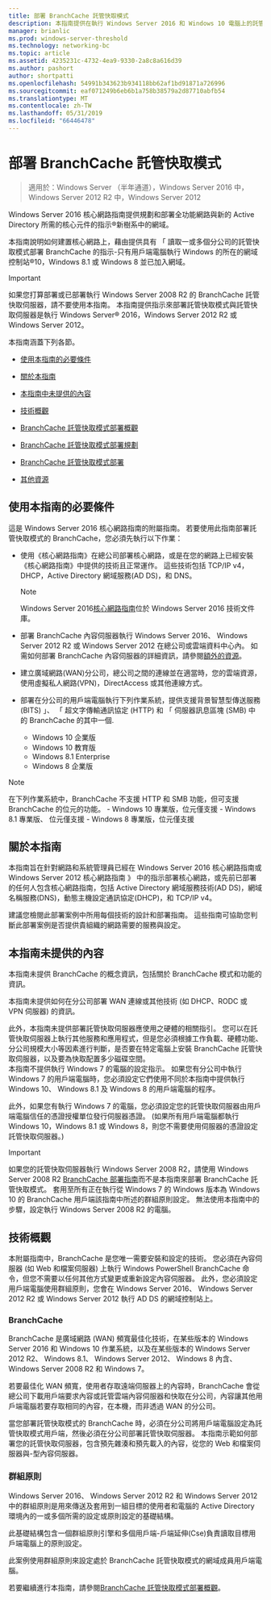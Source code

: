 ```yaml
---
title: 部署 BranchCache 託管快取模式
description: 本指南提供在執行 Windows Server 2016 和 Windows 10 電腦上的託管快取模式部署 BranchCache 的指示
manager: brianlic
ms.prod: windows-server-threshold
ms.technology: networking-bc
ms.topic: article
ms.assetid: 4235231c-4732-4ea9-9330-2a8c8a616d39
ms.author: pashort
author: shortpatti
ms.openlocfilehash: 54991b343623b934118bb62af1bd91871a726996
ms.sourcegitcommit: eaf071249b6eb6b1a758b38579a2d87710abfb54
ms.translationtype: MT
ms.contentlocale: zh-TW
ms.lasthandoff: 05/31/2019
ms.locfileid: "66446478"
---
```

# <a name="deploy-branchcache-hosted-cache-mode"></a>部署 BranchCache 託管快取模式

>適用於：Windows Server （半年通道），Windows Server 2016 中，Windows Server 2012 R2 中，Windows Server 2012

Windows Server 2016 核心網路指南提供規劃和部署全功能網路與新的 Active Directory 所需的核心元件的指示&reg;新樹系中的網域。

本指南說明如何建置核心網路上，藉由提供具有 「 讀取一或多個分公司的託管快取模式部署 BranchCache 的指示\-只有用戶端電腦執行 Windows 的所在的網域控制站&reg;10，Windows 8.1 或 Windows 8 並已加入網域。

>[!IMPORTANT]
>如果您打算部署或已部署執行 Windows Server 2008 R2 的 BranchCache 託管快取伺服器，請不要使用本指南。 本指南提供指示來部署託管快取模式與託管快取伺服器是執行 Windows Server&reg; 2016，Windows Server 2012 R2 或 Windows Server 2012。

本指南涵蓋下列各節。

- [使用本指南的必要條件](#bkmk_pre)

- [關於本指南](#bkmk_about)

- [本指南中未提供的內容](#bkmk_not)

- [技術概觀](#bkmk_tech)

- [BranchCache 託管快取模式部署概觀](2-Bc-Hcm-Deploy-Overview.md)

- [BranchCache 託管快取模式部署規劃](3-Bc-Hcm-Plan.md)

- [BranchCache 託管快取模式部署](4-Bc-Hcm-Deployment.md)

- [其他資源](11-Bc-Hcm-additional-resources.md)

## <a name="bkmk_pre"></a>使用本指南的必要條件

這是 Windows Server 2016 核心網路指南的附屬指南。 若要使用此指南部署託管快取模式的 BranchCache，您必須先執行以下作業：

- 使用《核心網路指南》在總公司部署核心網路，或是在您的網路上已經安裝《核心網路指南》中提供的技術且正常運作。 這些技術包括 TCP\/IP v4，DHCP，Active Directory 網域服務\(AD DS\)，和 DNS。

    > [!NOTE]
    > Windows Server 2016[核心網路指南](https://technet.microsoft.com/windows-server-docs/networking/core-network-guide/core-network-guide)位於 Windows Server 2016 技術文件庫。  

- 部署 BranchCache 內容伺服器執行 Windows Server 2016、 Windows Server 2012 R2 或 Windows Server 2012 在總公司或雲端資料中心內。 如需如何部署 BranchCache 內容伺服器的詳細資訊，請參閱[額外的資源](11-Bc-Hcm-additional-resources.md)。

- 建立廣域網路\(WAN\)分公司，總公司之間的連線並在適當時，您的雲端資源，使用虛擬私人網路\(VPN\)，DirectAccess 或其他連線方式。

- 部署在分公司的用戶端電腦執行下列作業系統，提供支援背景智慧型傳送服務 (BITS) 」、 「 超文字傳輸通訊協定 (HTTP) 和 「 伺服器訊息區塊 (SMB) 中的 BranchCache 的其中一個.
    - Windows 10 企業版
    - Windows 10 教育版
    - Windows 8.1 Enterprise
    - Windows 8 企業版

> [!NOTE]
> 在下列作業系統中，BranchCache 不支援 HTTP 和 SMB 功能，但可支援 BranchCache 的位元的功能。
>     - Windows 10 專業版，位元僅支援
>     - Windows 8.1 專業版、 位元僅支援
>     - Windows 8 專業版，位元僅支援

## <a name="bkmk_about"></a>關於本指南

本指南旨在針對網路和系統管理員已經在 Windows Server 2016 核心網路指南或 Windows Server 2012 核心網路指南 》 中的指示部署核心網路，或先前已部署的任何人包含核心網路指南，包括 Active Directory 網域服務技術\(AD DS\)，網域名稱服務\(DNS\)，動態主機設定通訊協定\(DHCP\)，和 TCP\/IP v4。

建議您檢閱此部署案例中所用每個技術的設計和部署指南。 這些指南可協助您判斷此部署案例是否提供貴組織的網路需要的服務與設定。

## <a name="bkmk_not"></a>本指南未提供的內容

本指南未提供 BranchCache 的概念資訊，包括關於 BranchCache 模式和功能的資訊。  

本指南未提供如何在分公司部署 WAN 連線或其他技術 (如 DHCP、RODC 或 VPN 伺服器) 的資訊。

此外，本指南未提供部署託管快取伺服器應使用之硬體的相關指引。 您可以在託管快取伺服器上執行其他服務和應用程式，但是您必須根據工作負載、硬體功能、分公司規模大小等因素進行判斷，是否要在特定電腦上安裝 BranchCache 託管快取伺服器，以及要為快取配置多少磁碟空間。  
本指南不提供執行 Windows 7 的電腦的設定指示。 如果您有分公司中執行 Windows 7 的用戶端電腦時，您必須設定它們使用不同於本指南中提供執行 Windows 10、 Windows 8.1 及 Windows 8 的用戶端電腦的程序。
  
此外，如果您有執行 Windows 7 的電腦，您必須設定您的託管快取伺服器由用戶端電腦信任的憑證授權單位發行伺服器憑證。 \(如果所有用戶端電腦都執行 Windows 10，Windows 8.1 或 Windows 8，則您不需要使用伺服器的憑證設定託管快取伺服器。\) 
> [!IMPORTANT]
> 如果您的託管快取伺服器執行 Windows Server 2008 R2，請使用 Windows Server 2008 R2 [BranchCache 部署指南](https://technet.microsoft.com/library/ee649232(v=ws.10).aspx)而不是本指南來部署 BranchCache 託管快取模式。 套用至所有正在執行從 Windows 7 的 Windows 版本為 Windows 10 的 BranchCache 用戶端該指南中所述的群組原則設定。 無法使用本指南中的步驟，設定執行 Windows Server 2008 R2 的電腦。

## <a name="bkmk_tech"></a>技術概觀

本附屬指南中，BranchCache 是您唯一需要安裝和設定的技術。 您必須在內容伺服器 (如 Web 和檔案伺服器) 上執行 Windows PowerShell BranchCache 命令，但您不需要以任何其他方式變更或重新設定內容伺服器。 此外，您必須設定用戶端電腦使用群組原則，您會在 Windows Server 2016、 Windows Server 2012 R2 或 Windows Server 2012 執行 AD DS 的網域控制站上。

### <a name="branchcache"></a>BranchCache

BranchCache 是廣域網路 (WAN) 頻寬最佳化技術，在某些版本的 Windows Server 2016 和 Windows 10 作業系統，以及在某些版本的 Windows Server 2012 R2、 Windows 8.1、 Windows Server 2012、 Windows 8 內含、 Windows Server 2008 R2 和 Windows 7。

若要最佳化 WAN 頻寬，使用者存取遠端伺服器上的內容時，BranchCache 會從總公司下載用戶端要求內容或託管雲端內容伺服器和快取在分公司，內容讓其他用戶端電腦若要存取相同的內容，在本機，而非透過 WAN 的分公司。

當您部署託管快取模式的 BranchCache 時，必須在分公司將用戶端電腦設定為託管快取模式用戶端，然後必須在分公司部署託管快取伺服器。 本指南示範如何部署您的託管快取伺服器，包含預先雜湊和預先載入的內容，從您的 Web 和檔案伺服器與\-型內容伺服器。

### <a name="group-policy"></a>群組原則

Windows Server 2016、 Windows Server 2012 R2 和 Windows Server 2012 中的群組原則是用來傳送及套用到一組目標的使用者和電腦的 Active Directory 環境內的一或多個所需的設定或原則設定的基礎結構。 

此基礎結構包含一個群組原則引擎和多個用戶端\-戶端延伸\(Cse\)負責讀取目標用戶端電腦上的原則設定。

此案例使用群組原則來設定處於 BranchCache 託管快取模式的網域成員用戶端電腦。

若要繼續進行本指南，請參閱[BranchCache 託管快取模式部署概觀](2-Bc-Hcm-Deploy-Overview.md)。
